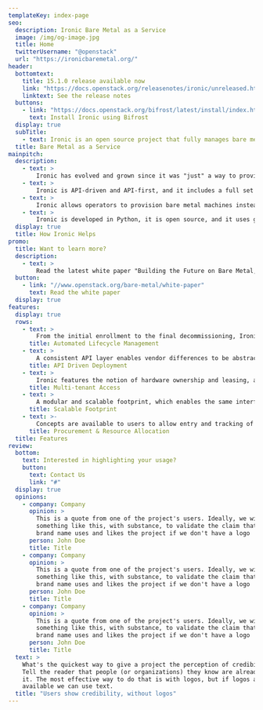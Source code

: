 ```yaml
---
templateKey: index-page
seo:
  description: Ironic Bare Metal as a Service
  image: /img/og-image.jpg
  title: Home
  twitterUsername: "@openstack"
  url: "https://ironicbaremetal.org/"
header:
  bottomtext:
    title: 15.1.0 release available now
    link: "https://docs.openstack.org/releasenotes/ironic/unreleased.html#relnotes-15-1-0"
    linktext: See the release notes
  buttons:
    - link: "https://docs.openstack.org/bifrost/latest/install/index.html"
      text: Install Ironic using Bifrost
  display: true
  subTitle:
    - text: Ironic is an open source project that fully manages bare metal infrastructure. It discovers bare-metal nodes, catalogs them in a management database, and manages the entire server lifecycle including enrolling, provisioning, maintenance, and decommissioning.
  title: Bare Metal as a Service
mainpitch:
  description:
    - text: >
        Ironic has evolved and grown since it was "just" a way to provide bare metal machines to OpenStack users, finding ways to effectively become a standalone bare metal as a service system, capable of providing the same features as a full hardware management application.
    - text: >
        Ironic is API-driven and API-first, and it includes a full set of RESTful APIs that provide a common vendor agnostic interface, allowing provisioning and management of bare metal machines for their entire lifecycle, from enrollment to retirement. It takes into account possible multiple reconfigurations and reuse of the same device, where a node can be re-provisioned for different use cases over its life.
    - text: >
        Ironic allows operators to provision bare metal machines instead of virtual machines. It provides generic drivers ("interfaces") that support standards like IPMI and Redfish, used to manage any type of bare metal machine, no matter the brand. At the same time, it's officially supported by <a href="https://openstack.org/bare-metal">different vendors</a> that help maintain not only the Ironic code-base, but also their own interfaces included in the Ironic code to provide full compatibility with their specific features.
    - text: >
        Ironic is developed in Python, it is open source, and it uses gerrit for code review. To ensure reliability of the code, Ironic uses the Zuul CI engine tool to run the basic unit and functional tests, and also to simulate bare metal machines using advanced virtualization techniques to be able to run more complex tests with different deployment scenarios, including upgrades and multinode environments.
  display: true
  title: How Ironic Helps
promo:
  title: Want to learn more?
  description:
    - text: >
        Read the latest white paper "Building the Future on Bare Metal, How Ironic Delivers Abstraction and Automation using Open Source Infrastructure"
  button:
    - link: "//www.openstack.org/bare-metal/white-paper"
      text: Read the white paper
  display: true
features:
  display: true
  rows:
    - text: >
        From the initial enrollment to the final decommissioning, Ironic manages the whole lifecycle of a bare metal machine. Ironic provides operators a complete view into hardware, as well as a set of extensible preparation actions, before workloads are assigned to it.
      title: Automated Lifecycle Management
    - text: >
        A consistent API layer enables vendor differences to be abstracted from users, and provides a simple interface to deploy and undeploy machines. These operations interact with the automated lifecycle management so one never has to remember to clean up a machine again.
      title: API Driven Deployment
    - text: >
        Ironic features the notion of hardware ownership and leasing, allowing splitting the whole cluster into non-overlapping pools of hardware. Thanks to the optional integration with the OpenStack Networking service, Ironic is capable of networking hardware orchestration allowing physically isolating workloads from different users.
      title: Multi-tenant Access
    - text: >
        A modular and scalable footprint, which enables the same interface and tooling regardless if you are managing tens, hundreds, or even thousands of physical machines.
      title: Scalable Footprint
    - text: >-
        Concepts are available to users to allow entry and tracking of hardware from procurement processes and then allocate them to specific groups of users via their project.
      title: Procurement & Resource Allocation
  title: Features
review:
  bottom:
    text: Interested in highlighting your usage?
    button:
      text: Contact Us
      link: "#"
  display: true
  opinions:
    - company: Company
      opinion: >
        This is a quote from one of the project's users. Ideally, we will have
        something like this, with substance, to validate the claim that this
        brand name uses and likes the project if we don't have a logo
      person: John Doe
      title: Title
    - company: Company
      opinion: >
        This is a quote from one of the project's users. Ideally, we will have
        something like this, with substance, to validate the claim that this
        brand name uses and likes the project if we don't have a logo
      person: John Doe
      title: Title
    - company: Company
      opinion: >
        This is a quote from one of the project's users. Ideally, we will have
        something like this, with substance, to validate the claim that this
        brand name uses and likes the project if we don't have a logo
      person: John Doe
      title: Title
  text: >
    What's the quickest way to give a project the perception of credibility?
    Tell the reader that people (or organizations) they know are already using
    it. The most effective way to do that is with logos, but if logos aren't
    available we can use text.
  title: "Users show credibility, without logos"
---
```

